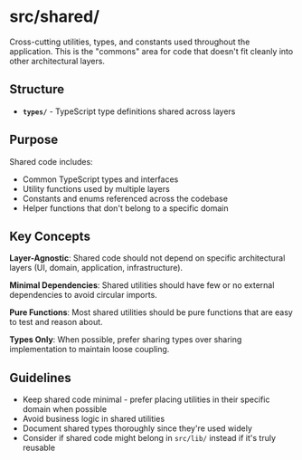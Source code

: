 # src/shared/

Cross-cutting utilities, types, and constants used throughout the application. This is the "commons" area for code that doesn't fit cleanly into other architectural layers.

## Structure

- **`types/`** - TypeScript type definitions shared across layers

## Purpose

Shared code includes:

- Common TypeScript types and interfaces
- Utility functions used by multiple layers
- Constants and enums referenced across the codebase
- Helper functions that don't belong to a specific domain

## Key Concepts

**Layer-Agnostic**: Shared code should not depend on specific architectural layers (UI, domain, application, infrastructure).

**Minimal Dependencies**: Shared utilities should have few or no external dependencies to avoid circular imports.

**Pure Functions**: Most shared utilities should be pure functions that are easy to test and reason about.

**Types Only**: When possible, prefer sharing types over sharing implementation to maintain loose coupling.

## Guidelines

- Keep shared code minimal - prefer placing utilities in their specific domain when possible
- Avoid business logic in shared utilities
- Document shared types thoroughly since they're used widely
- Consider if shared code might belong in `src/lib/` instead if it's truly reusable
